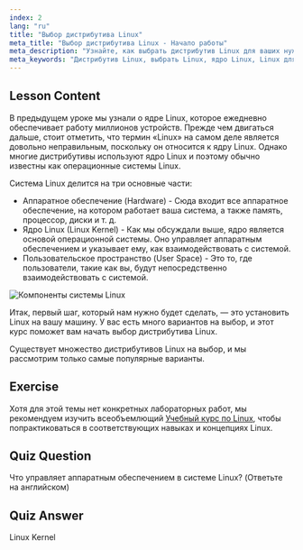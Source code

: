 ```yaml
---
index: 2
lang: "ru"
title: "Выбор дистрибутива Linux"
meta_title: "Выбор дистрибутива Linux - Начало работы"
meta_description: "Узнайте, как выбрать дистрибутив Linux для ваших нужд. Изучите популярные варианты и поймите, что такое ядро, аппаратное обеспечение и пользовательское пространство. Начните свой путь в Linux!"
meta_keywords: "Дистрибутив Linux, выбрать Linux, ядро Linux, Linux для начинающих, руководство по Linux, установить Linux, учебник по Linux"
---
```


## Lesson Content

В предыдущем уроке мы узнали о ядре Linux, которое ежедневно обеспечивает работу миллионов устройств. Прежде чем двигаться дальше, стоит отметить, что термин «Linux» на самом деле является довольно неправильным, поскольку он относится к ядру Linux. Однако многие дистрибутивы используют ядро Linux и поэтому обычно известны как операционные системы Linux.

Система Linux делится на три основные части:

- Аппаратное обеспечение (Hardware) - Сюда входит все аппаратное обеспечение, на котором работает ваша система, а также память, процессор, диски и т. д.
- Ядро Linux (Linux Kernel) - Как мы обсуждали выше, ядро является основой операционной системы. Оно управляет аппаратным обеспечением и указывает ему, как взаимодействовать с системой.
- Пользовательское пространство (User Space) - Это то, где пользователи, такие как вы, будут непосредственно взаимодействовать с системой.

![Компоненты системы Linux](https://file.labex.io/images/24aceec7-8503-45a6-9f1e-18dd42ba4ee4.jpg)

Итак, первый шаг, который нам нужно будет сделать, — это установить Linux на вашу машину. У вас есть много вариантов на выбор, и этот курс поможет вам начать выбор дистрибутива Linux.

Существует множество дистрибутивов Linux на выбор, и мы рассмотрим только самые популярные варианты.

## Exercise

Хотя для этой темы нет конкретных лабораторных работ, мы рекомендуем изучить всеобъемлющий [Учебный курс по Linux](https://labex.io/ru/learn/linux), чтобы попрактиковаться в соответствующих навыках и концепциях Linux.

## Quiz Question

Что управляет аппаратным обеспечением в системе Linux? (Ответьте на английском)

## Quiz Answer

Linux Kernel
